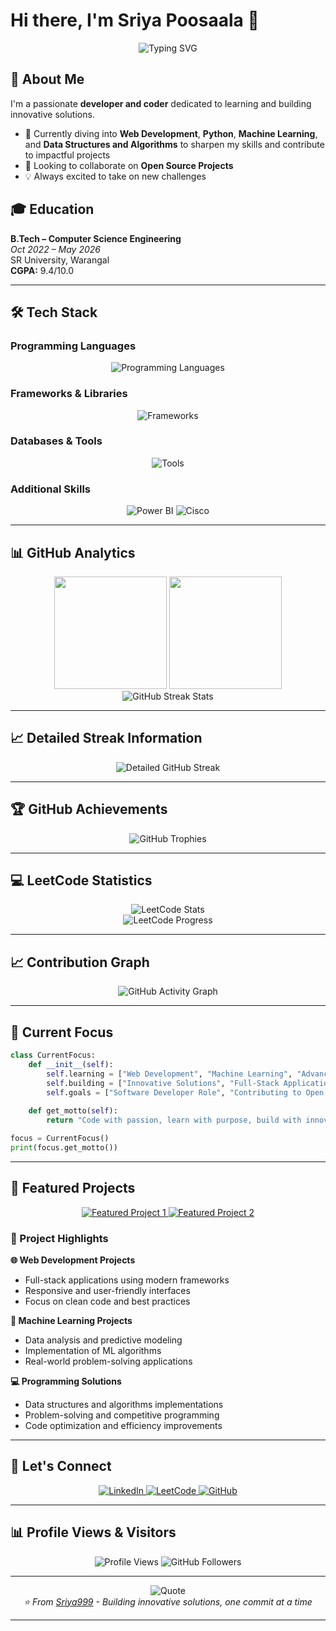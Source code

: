 # Hi there, I'm Sriya Poosaala 👋

<div align="center">
  <img src="https://readme-typing-svg.herokuapp.com?font=Fira+Code&size=30&duration=3000&pause=1000&color=00D8FF&center=true&vCenter=true&width=600&height=100&lines=Software+Developer;Problem+Solver;Tech+Enthusiast;ML+Enthusiast" alt="Typing SVG" />
</div>

## 🚀 About Me

I'm a passionate **developer and coder** dedicated to learning and building innovative solutions.

- 🔭 Currently diving into **Web Development**, **Python**, **Machine Learning**, and **Data Structures and Algorithms** to sharpen my skills and contribute to impactful projects
- 👯 Looking to collaborate on **Open Source Projects**
- 💡 Always excited to take on new challenges

## 🎓 Education

**B.Tech – Computer Science Engineering**  
*Oct 2022 – May 2026*  
SR University, Warangal  
**CGPA:** 9.4/10.0

---

## 🛠️ Tech Stack

### Programming Languages
<p align="center">
  <img src="https://skillicons.dev/icons?i=python,java,c,html,css,js" alt="Programming Languages" />
</p>

### Frameworks & Libraries
<p align="center">
  <img src="https://skillicons.dev/icons?i=bootstrap" alt="Frameworks" />
</p>

### Databases & Tools
<p align="center">
  <img src="https://skillicons.dev/icons?i=mysql,mongodb,git,github,vscode,aws" alt="Tools" />
</p>

### Additional Skills
<p align="center">
  <img src="https://img.shields.io/badge/Power%20BI-F2C811?style=for-the-badge&logo=powerbi&logoColor=black" alt="Power BI"/>
  <img src="https://img.shields.io/badge/Cisco-049fd9?style=for-the-badge&logo=cisco&logoColor=white" alt="Cisco"/>
</p>

---

## 📊 GitHub Analytics

<div align="center">
  <img height="180em" src="https://github-readme-stats.vercel.app/api?username=Sriya999&show_icons=true&theme=tokyonight&include_all_commits=true&count_private=true&hide_border=true&bg_color=0D1117&title_color=58A6FF&icon_color=58A6FF&text_color=C9D1D9"/>
  <img height="180em" src="https://github-readme-stats.vercel.app/api/top-langs/?username=Sriya999&layout=compact&theme=tokyonight&hide_border=true&bg_color=0D1117&title_color=58A6FF&text_color=C9D1D9"/>
</div>

<div align="center">
  <img src="https://github-readme-streak-stats.herokuapp.com/?user=Sriya999&theme=tokyonight&hide_border=true&background=0D1117&stroke=58A6FF&ring=58A6FF&fire=FFA500&currStreakLabel=58A6FF&dates=58A6FF" alt="GitHub Streak Stats"/>
</div>

---

## 📈 Detailed Streak Information

<div align="center">
  <img src="https://streak-stats.demolab.com/?user=Sriya999&theme=tokyonight&hide_border=true&date_format=M%20j%5B%2C%20Y%5D&background=0D1117&stroke=58A6FF&ring=58A6FF&fire=FFA500&currStreakLabel=58A6FF&sideLabels=58A6FF&dates=58A6FF" alt="Detailed GitHub Streak"/>
</div>

---

## 🏆 GitHub Achievements

<div align="center">
  <img src="https://github-profile-trophy.vercel.app/?username=Sriya999&theme=tokyonight&no-frame=true&no-bg=false&column=7&margin-w=15&margin-h=15" alt="GitHub Trophies"/>
</div>

---

## 💻 LeetCode Statistics

<div align="center">
  <img src="https://leetcard.jacoblin.cool/Sriya999?theme=dark&font=Noto%20Sans&ext=contest" alt="LeetCode Stats"/>
</div>

<div align="center">
  <img src="https://leetcode-stats-api.herokuapp.com/Sriya999?theme=dark" alt="LeetCode Progress"/>
</div>

---

## 📈 Contribution Graph

<div align="center">
  <img src="https://github-readme-activity-graph.vercel.app/graph?username=Sriya999&theme=github-compact&hide_border=true&bg_color=0D1117&color=58A6FF&line=58A6FF&point=FFFFFF" alt="GitHub Activity Graph"/>
</div>

---

## 🎯 Current Focus

```python
class CurrentFocus:
    def __init__(self):
        self.learning = ["Web Development", "Machine Learning", "Advanced DSA"]
        self.building = ["Innovative Solutions", "Full-Stack Applications", "ML Projects"]
        self.goals = ["Software Developer Role", "Contributing to Open Source", "Building Impactful Projects"]
    
    def get_motto(self):
        return "Code with passion, learn with purpose, build with innovation"

focus = CurrentFocus()
print(focus.get_motto())
```

---

## 🌟 Featured Projects

<div align="center">
  <a href="https://github.com/Sriya999">
    <img src="https://github-readme-stats.vercel.app/api/pin/?username=Sriya999&repo=repository-name&theme=tokyonight&hide_border=true&bg_color=0D1117&title_color=58A6FF&text_color=C9D1D9" alt="Featured Project 1"/>
  </a>
  <a href="https://github.com/Sriya999">
    <img src="https://github-readme-stats.vercel.app/api/pin/?username=Sriya999&repo=repository-name&theme=tokyonight&hide_border=true&bg_color=0D1117&title_color=58A6FF&text_color=C9D1D9" alt="Featured Project 2"/>
  </a>
</div>

### 💼 Project Highlights

**🌐 Web Development Projects**
- Full-stack applications using modern frameworks
- Responsive and user-friendly interfaces
- Focus on clean code and best practices

**🤖 Machine Learning Projects**
- Data analysis and predictive modeling
- Implementation of ML algorithms
- Real-world problem-solving applications

**💻 Programming Solutions**
- Data structures and algorithms implementations
- Problem-solving and competitive programming
- Code optimization and efficiency improvements

---

## 🤝 Let's Connect

<div align="center">
  <a href="https://www.linkedin.com/in/sriya-poosaala-37a6622ba/">
    <img src="https://img.shields.io/badge/LinkedIn-0077B5?style=for-the-badge&logo=linkedin&logoColor=white" alt="LinkedIn"/>
  </a>
  <a href="https://leetcode.com/u/Sriya999/">
    <img src="https://img.shields.io/badge/LeetCode-FFA116?style=for-the-badge&logo=leetcode&logoColor=black" alt="LeetCode"/>
  </a>
  <a href="https://github.com/Sriya999">
    <img src="https://img.shields.io/badge/GitHub-100000?style=for-the-badge&logo=github&logoColor=white" alt="GitHub"/>
  </a>
</div>

---

## 📊 Profile Views & Visitors

<div align="center">
  <img src="https://komarev.com/ghpvc/?username=Sriya999&label=Profile%20Views&color=58A6FF&style=for-the-badge" alt="Profile Views"/>
  <img src="https://img.shields.io/github/followers/Sriya999?label=Followers&style=for-the-badge&color=58A6FF" alt="GitHub Followers"/>
</div>

---

<div align="center">
  <img src="https://quotes-github-readme.vercel.app/api?type=horizontal&theme=dark&quote=Innovation%20distinguishes%20between%20a%20leader%20and%20a%20follower&author=Steve%20Jobs" alt="Quote"/>
</div>

<div align="center">
  <i>⭐ From <a href="https://github.com/Sriya999">Sriya999</a> - Building innovative solutions, one commit at a time</i>
</div>

---
